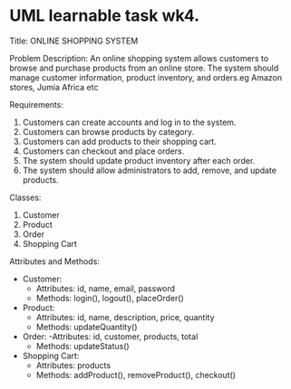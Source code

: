# UML learnable task wk4.



Title: ONLINE SHOPPING SYSTEM

Problem Description:
An online shopping system allows customers to browse and purchase products from an online store. The system should manage customer information, product inventory, and orders.eg Amazon stores, Jumia Africa etc

 Requirements:
1. Customers can create accounts and log in to the system.
2. Customers can browse products by category.
3. Customers can add products to their shopping cart.
4. Customers can checkout and place orders.
5. The system should update product inventory after each order.
6. The system should allow administrators to add, remove, and update products.

 Classes:
1. Customer
2. Product
3. Order
4. Shopping Cart

 Attributes and Methods:
- Customer:
    - Attributes: id, name, email, password
    - Methods: login(), logout(), placeOrder()
- Product:
    - Attributes: id, name, description, price, quantity
    - Methods: updateQuantity()
- Order:
    -Attributes:  id, customer, products, total
    - Methods: updateStatus()
- Shopping Cart:
    - Attributes: products
    - Methods: addProduct(), removeProduct(), checkout()


 
